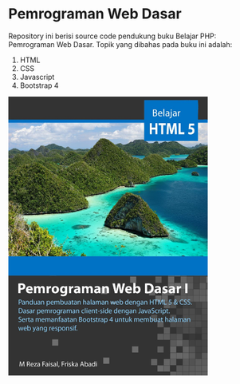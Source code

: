 # Pemrograman Web Dasar
Repository ini berisi source code pendukung buku Belajar PHP: Pemrograman Web Dasar.
Topik yang dibahas pada buku ini adalah:
1. HTML
2. CSS
3. Javascript
4. Bootstrap 4

<img src="https://github.com/rezafaisal/PemrogramanWebDasar/blob/master/images/cover-final.JPG" width="400" />
